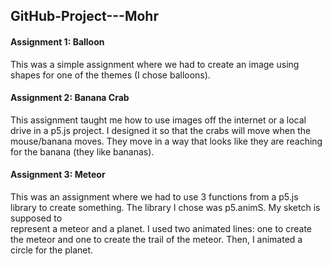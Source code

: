 ## GitHub-Project---Mohr

#### Assignment 1: Balloon
  This was a simple assignment where we had to create an image using shapes for one of the themes (I chose balloons). 

#### Assignment 2: Banana Crab
  This assignment taught me how to use images off the internet or a local drive in a p5.js project. I designed it so that the crabs will move when the mouse/banana     moves. They move in a way that looks like they are reaching for the banana (they like bananas).

#### Assignment 3: Meteor
  This was an assignment where we had to use 3 functions from a p5.js library to create something. The library I chose was p5.animS. My sketch is supposed to       
  represent a meteor and a planet. I used two animated lines: one to create the meteor and one to create the trail of the meteor. Then, I animated a circle for the    planet.
